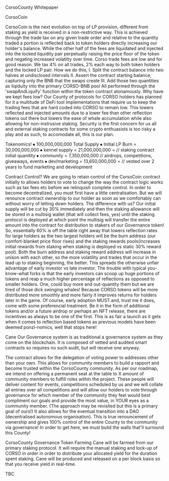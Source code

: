 CorsoCounty Whitepaper

CorsoCoin

CorsoCoin is the next evolution on top of LP provision, different from staking as yield is received in a non-restrictive way. This is achieved through the trade tax on any given trade order and relative to the quantity traded a portion is reflected back to token holders directly increasing our holder's balance. While the other half of the fees are liquidated and injected into the locked liquidity pair perpetually raising the price floor of the token and negating increased volatilty over time.
Corso trade fees are low and for good reason. We tax 4% on all trades, 2% each way to both token holders and the locked LP pair. How we do this;
I.	Split the contract balance into two halves at undisclosed intervals
II.	Assert the contract starting balance, capturing only the BNB that the swaps create
III.	Add those two quantities as liqiduity into the primary CORSO-BNB pool
All performed through the 'swapAndLiquify' function within the token contract atonamously.
Why have we kept fees low?
Our County of protocols for CORSO holders has planned for it a multitude of DeFi tool implementations that require us to keep the trading fees that are hard coded into CORSO to remain low. This lowers reflected and injected amounts due to a lower fee than other reflection tokens out there but lowers the ease of whale accumulation while also allowing for non-instrusive staking. Security is the first concern for us all and external staking contracts for some crypto enthuasists is too risky a play and as such, to accomodate all, this is our plan.

Tokenomics!
⦁	100,000,000,000 Total Supply
⦁	Initial LP Burn = 30,000,000,000
⦁	kennel supply = 21,000,000,000 = // staking contract initial quanitity
⦁	community = 7,350,000,000 // airdrops, competitions, giveaways, events
⦁	dev/marketing = 13,650,000,000 = // vested over 2 years to fund marketing and development

Contract Control?
We are going to retain control of the CorsoCoin contract initially to allows holders to vote to change the way the contract logic works such as tax fees etc before we relinquish complete control. In order to become decentralized, you must first have a little centralisation. But we will renounce contract ownership to our holder as soon as we comfortably can without worry of letting down holders.
The difference with us?
Our initial supply will be cut by 30% immediately and then the staking allowance will be stored in a multisig wallet (that will collect fees, yes) until the staking protocol is deployed at which point the multisig will transfer the entire amount into the contract for distribution to stakers of our Governance token! So, essentially 60% is off the table right away that lowers reflection rates for large holders as the two largest holders will be the burn address (our comfort-blanket price floor rises) and the staking rewards pools(increases initial rewards from staking when staking is deployed vs static 30% reward pool). Both the burn address and staking reward address will increase in unison with each other, so the more volatility and trades that occur in the lead up to staking beginning, the better.
	This spreads the otherwise unfair advantage of early investor vs late investor. The trouble with typical you-know-what forks is that the early investors can scoop up huge portions of tokens and reap a much higher percentage of reflections as opposed to smaller holders. One, could buy more and out-quantity them but we are tired of those dick swinging whales! Because CORSO tokens will be more distributed more smoothly and more fairly it improves returns for holders later in the game.
	 Of course, early adoption MUST and, trust me it does, come with some preferencial treatment. Be it in the form of additional tokens and/or a future airdrop or perhaps an NFT release, there are incentives as always to be one of the first. This is as fair a launch as it gets when it comes to reflection based tokens as previous models have been deemed ponzi-nomics, well that stops here!

Cane 
Our Governance system is as traditional a governance system as they come on the blockchain. It is composed of vetted and audited smart contracts so requires no such audit, but will receive one anyway.

The contract allows for the delegation of voting power to addresses other than your own. This allows for community members to build a rapport and become trusted within the CorsoCounty community. As per our roadmap, we intend on offering a permanent seat at the table to X amount of community members to fulfill roles within the project.
These people will deliver content for events, competitions scheduled by us and we will collate all entries over all competitions and will allow our holders to vote through governance for which member of the community they feel would best compliment our goals and provide the most value, in YOUR eyes as a community member. (The approach may be revisited but this is a primary goal of ours!)
It also allows for the eventual transition into a DAO (decentralised autonomous organisation). This is true renouncement of ownership and gives 100% control of the entire County to the community via governance! In order to get here, we must build the walls that'll surround this County!

CorsoCounty Governance Token Farming
Cane will be farmed from our primary staking protocol. It will require the manual staking and lock-up of CORSO in order in order to distribute your allocated yield for the duration spent staking. Cane will be produced and released on a per block basis so that you receive yield in real-time. 

TBC